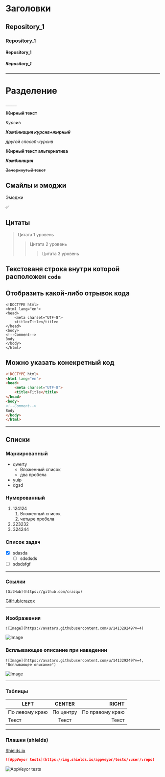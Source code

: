 # Заголовки
## Repository_1
### Repository_1
#### Repository_1
##### Repository_1
___

# Разделение
```
_____
```

**Жирный текст**

*Курсив*

***Комбинация курсив+жирный***

_другой способ-курсив_

__Жирный текст альтернатива__

___Комбинация___

~~Зачеркнутый текст~~

## Смайлы и эмоджи

Эмоджи 

:white_check_mark:

## Цитаты
>Цитата 1 уровень
>> Цитата 2 уровень
>>> Цитата 3 уровень

## Текстованя строка внутри которой расположен `code`

## Отобразить какой-либо отрывок кода 
```
<!DOCTYPE html>
<html lang="en">
<head>
    <meta charset="UTF-8">
    <title>Title</title>
</head>
<body>
<!--Comment-->
Body
</body>
</html>
```
## Можно указать конекретный код
```html
<!DOCTYPE html>
<html lang="en">
<head>
    <meta charset="UTF-8">
    <title>Title</title>
</head>
<body>
<!--Comment-->
Body
</body>
</html>
```
____
## Списки
### Маркированный 
* qwerty
  * Вложенный список
  * два пробела
* yuip
* dgsd

### Нумерованный
1. 124124
    1. Вложенный список
    2. четыре пробела
2. 223232
3. 324244
   
### Список задач
- [X] sdasda
    - [ ] sdsdsds
- [ ] sdsdsfgf
____
### Ссылки
```
[GitHub](https://github.com/crazqx)
```
[GitHub/crazqx](https://github.com/crazqx)
____
### Изображения
```
![Image](https://avatars.githubusercontent.com/u/141329249?v=4)
```
![Image](https://avatars.githubusercontent.com/u/141329249?v=4)

### Всплывающее описание при наведении

```
![Image](https://avatars.githubusercontent.com/u/141329249?v=4, "Всплывающее описание")
```

![Image](https://avatars.githubusercontent.com/u/141329249?v=4, "Всплывающее описание")
____
### Таблицы

| LEFT | CENTER | RIGHT |
|----------------|:---------:|---------------:|
| По левому краю | По центру | По правому краю |
|Текст | Текст| Текст |

____
### Плашки (shields)

[Shields.io](https://shields.io)


```Markdown
![AppVeyor tests](https://img.shields.io/appveyor/tests/:user/:repo)

```
![AppVeyor tests](https://img.shields.io/appveyor/tests/:user/:repo)


